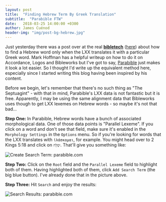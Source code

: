 ```yaml
---
layout: post
title:  "Finding Hebrew Term By Greek Translation"
subtitle:  "Parabible FTW"
date:   2018-03-25 14:00:00 +0300
author: James Cuénod
header-img: "img/post-bg-hebrew.jpg"
---
```


Just yesterday there was a post over at the real [**bibletech**](https://bibleandtech.blogspot.com/) ([here](https://bibleandtech.blogspot.com/2018/03/finding-hebrew-words-translated-by.html)) about how to find a Hebrew word only when the LXX translates it with a particular Greek word. Mark Hoffman has a helpful writeup on how to do it on Accordance, Logos and Bibleworks but I've got to say, [Parabible](https://parabible.com/) just makes it look a lot easier. So I thought I'd write up the equivalent method here, especially since I started writing this blog having been inspired by his content.

Before we begin, let's remember that there's no such thing as "The Septuagint" - with that in mind, Parabible's LXX data is not fantastic but it is free. Apparently, I may be using the same alignment data that Bibleworks uses though to get LXX lexemes on Hebrew words - so maybe it's not that bad...

**Step One:** In Parabible, Hebrew words have a bunch of associated morphological data. One of those data points is "Parallel Lexeme". If you click on a word and don't see that field, make sure it's enabled in the `Morphology Settings` in the `Options` menu. So if you're looking for words that the LXX translates with `ἱλάσκομαι`, for example. You might head over to 2 Kings 5:18 and click on `יִסְלַח`. That'll give you something like:

![Create Search Term: parabible.com](/bibletech/img/post-images/parabible-hebrew-by-greek-search-term.png)

**Step Two:** Click on the `Root` field and the `Parallel Lexeme` field to highlight both of them. Having highlighted both of them, click `Add Search Term` (the big blue button). I've already done that in the picture above.

**Step Three:** Hit `Search` and enjoy the results:

![Search Results: parabible.com](/bibletech/img/post-images/parabible-hebrew-by-greek-search-results.png)
